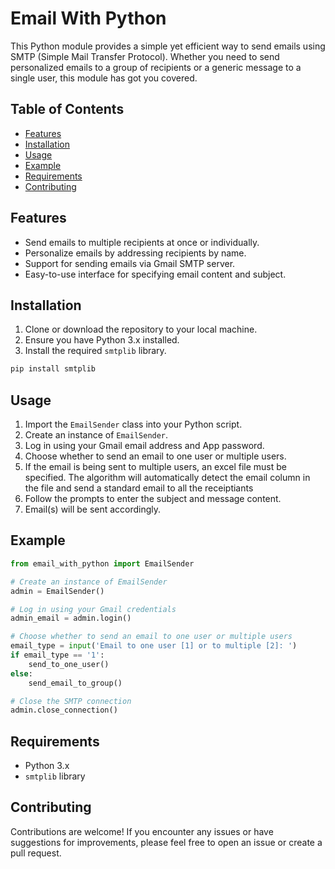 # Email With Python

This Python module provides a simple yet efficient way to send emails using SMTP (Simple Mail Transfer Protocol). Whether you need to send personalized emails to a group of recipients or a generic message to a single user, this module has got you covered.

## Table of Contents

- [Features](#features)
- [Installation](#installation)
- [Usage](#usage)
- [Example](#example)
- [Requirements](#requirements)
- [Contributing](#contributing)

## Features

- Send emails to multiple recipients at once or individually.
- Personalize emails by addressing recipients by name.
- Support for sending emails via Gmail SMTP server.
- Easy-to-use interface for specifying email content and subject.

## Installation

1. Clone or download the repository to your local machine.
2. Ensure you have Python 3.x installed.
3. Install the required `smtplib` library.
   
```bash
pip install smtplib
```

## Usage

1. Import the `EmailSender` class into your Python script.
2. Create an instance of `EmailSender`.
3. Log in using your Gmail email address and App password.
4. Choose whether to send an email to one user or multiple users.
5. If the email is being sent to multiple users, an excel file must be specified. The algorithm will automatically detect the email column in the file and send a standard email to all the receiptiants
6. Follow the prompts to enter the subject and message content.
7. Email(s) will be sent accordingly.

## Example

```python
from email_with_python import EmailSender

# Create an instance of EmailSender
admin = EmailSender()

# Log in using your Gmail credentials
admin_email = admin.login()

# Choose whether to send an email to one user or multiple users
email_type = input('Email to one user [1] or to multiple [2]: ')
if email_type == '1':
    send_to_one_user()
else:
    send_email_to_group()

# Close the SMTP connection
admin.close_connection()
```

## Requirements

- Python 3.x
- `smtplib` library

## Contributing

Contributions are welcome! If you encounter any issues or have suggestions for improvements, please feel free to open an issue or create a pull request.

